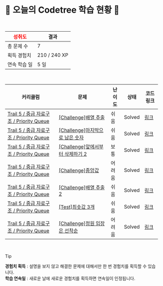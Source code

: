 # 🌲 오늘의 Codetree 학습 현황 🌲

<br />

| <span style="color:red;display:block;text-align:center;"> **성취도**</span> | 결과 |
|---|---|
| 총 문제 수 | 7 |
| 획득 경험치 | 210 / 240 XP |
| 연속 학습 일 | 5 일 |

<br />

|커리큘럼|문제|난이도|상태|코드 링크|
|---|---|---|---|---|
|[Trail 5 / 중급 자료구조 / Priority Queue](https://www.codetree.ai/trail-info/intermediate-mid/)|[[Challenge]배열 추출](https://www.codetree.ai/trails/complete/curated-cards/challenge-array-extraction/)|쉬움|Solved|[링크](https://github.com/starboxxxx/CodindTest_CodeTree/blob/main/250516/%EB%B0%B0%EC%97%B4%20%EC%B6%94%EC%B6%9C/array-extraction.java)|
|[Trail 5 / 중급 자료구조 / Priority Queue](https://www.codetree.ai/trail-info/intermediate-mid/)|[[Challenge]마지막으로 남은 숫자](https://www.codetree.ai/trails/complete/curated-cards/challenge-last-remaining-number/)|쉬움|Solved|[링크](https://github.com/starboxxxx/CodindTest_CodeTree/blob/main/250516/%EB%A7%88%EC%A7%80%EB%A7%89%EC%9C%BC%EB%A1%9C%20%EB%82%A8%EC%9D%80%20%EC%88%AB%EC%9E%90/last-remaining-number.java)|
|[Trail 5 / 중급 자료구조 / Priority Queue](https://www.codetree.ai/trail-info/intermediate-mid/)|[[Challenge]앞에서부터 삭제하기 2](https://www.codetree.ai/trails/complete/curated-cards/challenge-delete-it-from-the-beginning-2/)|보통|Solved|[링크](https://github.com/starboxxxx/CodindTest_CodeTree/blob/main/250516/%EC%95%9E%EC%97%90%EC%84%9C%EB%B6%80%ED%84%B0%20%EC%82%AD%EC%A0%9C%ED%95%98%EA%B8%B0%202/delete-it-from-the-beginning-2.java)|
|[Trail 5 / 중급 자료구조 / Priority Queue](https://www.codetree.ai/trail-info/intermediate-mid/)|[[Challenge]중앙값](https://www.codetree.ai/trails/complete/curated-cards/challenge-median/)|어려움|Solved|[링크](https://github.com/starboxxxx/CodindTest_CodeTree/blob/main/250516/%EC%A4%91%EC%95%99%EA%B0%92/median.java)|
|[Trail 5 / 중급 자료구조 / Priority Queue](https://www.codetree.ai/trail-info/intermediate-mid/)|[[Challenge]배열 추출 2](https://www.codetree.ai/trails/complete/curated-cards/challenge-array-extraction-2/)|쉬움|Solved|[링크](https://github.com/starboxxxx/CodindTest_CodeTree/blob/main/250516/%EB%B0%B0%EC%97%B4%20%EC%B6%94%EC%B6%9C%202/array-extraction-2.java)|
|[Trail 5 / 중급 자료구조 / Priority Queue](https://www.codetree.ai/trail-info/intermediate-mid/)|[[Test]최솟값 3개](https://www.codetree.ai/trails/complete/curated-cards/test-top-3-smallest-number/)|쉬움|Solved|[링크](https://github.com/starboxxxx/CodindTest_CodeTree/blob/main/250516/%EC%B5%9C%EC%86%9F%EA%B0%92%203%EA%B0%9C/top-3-smallest-number.java)|
|[Trail 5 / 중급 자료구조 / Priority Queue](https://www.codetree.ai/trail-info/intermediate-mid/)|[[Challenge]정원 입장은 선착순](https://www.codetree.ai/trails/complete/curated-cards/challenge-admission-to-the-garden-is-on-a-first-come-first-served-basis/)|어려움|Solved|[링크](https://github.com/starboxxxx/CodindTest_CodeTree/blob/main/250516/%EC%A0%95%EC%9B%90%20%EC%9E%85%EC%9E%A5%EC%9D%80%20%EC%84%A0%EC%B0%A9%EC%88%9C/admission-to-the-garden-is-on-a-first-come-first-served-basis.java)|


<br />

> [!TIP]
> **경험치 획득** : 설명을 보지 않고 해결한 문제에 대해서만 한 번 경험치를 획득할 수 있습니다.  
> **학습 연속일** : 새로운 날에 새로운 경험치를 획득하면 연속일이 인정됩니다.

